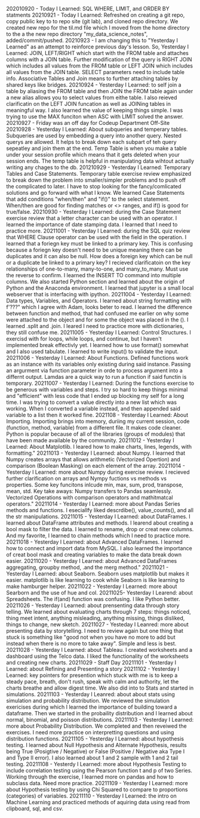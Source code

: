 202010920 - Today I Learned: SQL WHERE, LIMIT, and ORDER BY statments
20210921 - Today I Learned: Refreshed on creating a git repo, copy public key to to repo site (git lab), and cloned repo directory. We created new repo for the til.md file which I moved from the home directory to the a the new repo directory "my_data_science_notes", added/commit/pushed.
20210923 - I am changing this to "Yesterday I Learned" as an attempt to reinforce previous day's lesson. So, Yesterday I Learned: JOIN, LEFT/RIGHT which start with the FROM table and attaches columns with a JOIN table. Further modification of the query is RIGHT JOIN which includes all values from the FROM table or LEFT JOIN which includes all values from the JOIN table. SELECT parameters need to include table info.  Associative Tables and Join means to further attaching tables by shared keys like bridges.
20210924 - Yesterday I Learned: to self join a table by aliasing the FROM table and then JOIN the FROM table again under a new alias allows you to select values from eithe table. I also reieved clarificatin on the LEFT JOIN funcation as well as JOINing tables in meaningful way. I also learned the value of keeping things simple. I was trying to use the MAX funciton when ASC with LIMIT solved the answer.
20210927 - Friday was an off day for Codeup Department Off-Site
20210928 - Yesterday I Learned: About subqueries and temperary tables. Subqueries are used by embedding a query into another query. Nested querys are allowed. It helps to break down each subpart of teh query sepeatley and join them at the end. Temp Table is when you make a table under your session profile which means that it gets deleted when your session ends. The temp table is helpful in manipulating data wihtout actually writing any chages to the db.
201210929 - Yesterday I Learned: Temporary Tables and Case Statements. Temporary table exercise review emphasized to break down the problem into smaller/simpler problems and to push off the complicated to later. I have to stop looking for the fancy/comlicated solutions and go forward with what I know. We learned Case Statements that add conditions "when/then" and "if()" to the select statement. When/then are good for finding matches or <> ranges, and if() is good for true/false.
20210930 - Yesterday I Learned: during the Case Statement exercise review that a letter character can be used with an operator. I learned the importance of date stamping data. I learned that I need to practice more.
20211001 - Yesterday I Learned: during the SQL quiz review that WHERE Clause operator can be used with the field in the operation. I learned that a foriegn key must be linked to a primary key. This is confusing because a foriegn key doesn't need to be unique meaning there can be duplicates and it can also be null. How does a foreign key which can be null or a duplicate be linked to a primary key?  I recieved clarificatoin on the key relationships of one-to-many, many-to-one, and many_to_many. Must use the reverse to confirm. I learned the INSERT TO command into multiple columns. We also started Python section and learned about the origin of Python and the Anaconda environment. I learned that jupyter is a small local webserver that is interfacing with ipython.
20211004 - Yesterday I Learned: Data types, Variables, and Operators. I learned about string formatting with f'???" which I agree with Adam, looks beter to read. I learned the difference between function and method, that had confused me earlier on why some were attached to the object and for some the object was placed in the (). I learned .split and .join. I leared I need to practice more with dictionaries, they still confuse me.
20211005 - Yesterday I Learned: Control Structures. I exercisd with for loops, while loops, and continue, but I haven't implemented break effectivly yet. I learned how to use format() somewhat and I also used tabulate. I learned to write input() to validate the input.
20211006 - Yesterday I Learned: About Functions. Defined functions work as an instance with its variables only existing during said instance. Passing an argurment via function parameter in orde to process argument into a differnt output. Lamdas are a quick way to run a function if said functin is temporary.
20211007 - Yesterday I Learned: During the functions exercise to be generous with variables and steps. I try so hard to keep things minimal and "efficient" with less code that I ended up blocking my self for a long time. I was trying to convert a value directly into a new list which was working. When I converted a variable instead, and then appended said variable to a list then it worked fine.
2021108 - Yesterday I Learned: About Importing. Importing brings into memory, duriing my current session, code (function, method, variable) from a different file. It makes code cleaner. Python is popular because of all of the libraries (groups of modules) that have been made available by the community.
20211012 - Yesterday I Learned: About Matplotlib. I leared how to make charts, lines, legends, with formatting."
20211013 - Yesterday I Learned: about Numpy. I learned that Numpy creates arrays that allows arithmetic (Vectorized Opertion) and comparison (Boolean Masking) on each element of the array. 
20211014 - Yesterday I Learned: more about Numpy during exercise review. I recieved further clarification on arrays and Nympy fuctions vs methods vs properties. Some key funcitons inlcude min, max, sum, prod, transpose, mean, std. Key take aways: Numpy transfers to Pandas seamlessly. Vectorized Operations with comparison operators and mathitmatcal operators."
20211014 - Yesterday I Learned: more about Pandas Series methods and functions. I eseciallfy liked descrdibe(), value_counts(), and all the str manipulations.
20211015 - Yesterday I Learned: about DataFrames. I learned about DataFrame attributes and methods. I learend about creating a bool mask to filter the data. I learned to rename, drop or creat new columns. And my favorite, I learned to chain methods which I need to practice more. 
20211018 - Yesterday I Learned: about Advanced DataFrames. I learned how to connect and import data from MySQL. I also learned the importance of creat bool mask and creating variables to make the data break down easier.
20211020 - Yesterday I Learned: about Advanced DataFrames aggregating, groupby method, .and the merg method."
20211021 - Yesterday I Learned: about Seaborn. Seaborn uses matplotlib but makes it easier. matplotlib is like learning to cook while Seaborn is like learning to make hamburger helper.
20211022 - Yesterday I Learned: more about Searborn and the use of hue and col.
20211025- Yesterday I Learend: about Spreadsheets. The if(and) function was confusing. I like Python better.
20211026 - Yesterday I Learned: about prensenting data through story telling. We learned about evaluating charts through 7 steps: things noticed, thing meet intent, anything misleading, anything missing, things disliked, things to change, new sketch.
20211027 - Yesteday I Leanred: more about presenting data by storytelling. I need to review again but one thing that stuck is something like "good not when you have no more to add but instead when there is no more to take away". Simple and less is best.
20211028 - Yesterday I Learned: about Tableau. I created worksheets and a dashboard using the Telco data. I liked the functionality of the worksheets and creating new charts.
20211029 - Staff Day 
20211101 - Yesterday I Learned: about Refining and Presenting a story
20211102 - Yesterday I Learned: key pointers for presention which stuck with me is to keep a steady pace, breath, don't rush, speak with calm and authority, let the charts breathe and allow digest time. We also did into to Stats and started in simulations. 
20211103 - Yesterday I Leanred: about about stats using simulation and probability distribution. We reviewed the simulation exericises during which I learned the importance of building toward a dataframe. Then we started in the probaility distribution and I learned about normal, binomial, and poisson distributions. 
20211103 - Yesterday I Learned: more about Probability Distribution. We completed and then reveiwed the exercises. I need more practice on interpretting questions and using distribution functions.
20211105 - Yesterday I Learned: about hypothesis testing. I learned about Null Hypothesis and Alternate Hypothesis, results being True (Posigtive / Negative) or False (Positive / Negative aka Type I and Type II error). I also learned about 1 and  2 sample with 1 and 2 tail testing.
20211108 - Yesterdy I Learned: more about Hypothesis Testing to include correlation testing using the Pearson function t and p of two Series. Working through the exercise, I learned more on pandas and how to subclass data. Need more practice.
20211109 - Yesterday I Learned: more about Hypothesis testing by using Chi Squared to compare to proportions (categories) of variables.
20211110 - Yesterday I Learned: the intro on Machine Learning and practiced methods of aquiring data using read from clipboard, sql, and csv.
